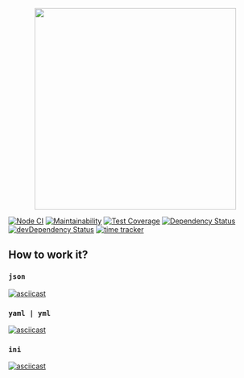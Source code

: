 <p align="center"><img width="400" src="https://gist.githubusercontent.com/GKoil/baa4a0a14d2703cc8f6c54d8070eb439/raw/c834ba8cb80a6ac65b5491264dd0eb3d7a5c8cc4/svg-project-2.svg"></p>

[![Node CI](https://github.com/GKoil/frontend-project-lvl2/workflows/Node.js%20CI/badge.svg)](https://github.com/GKoil/frontend-project-lvl2/actions)
[![Maintainability](https://api.codeclimate.com/v1/badges/89c36d79620294a2c270/maintainability)](https://codeclimate.com/github/GKoil/frontend-project-lvl2/maintainability)
[![Test Coverage](https://api.codeclimate.com/v1/badges/89c36d79620294a2c270/test_coverage)](https://codeclimate.com/github/GKoil/frontend-project-lvl2/test_coverage)
[![Dependency Status](https://david-dm.org/GKoil/frontend-project-lvl2.svg)](https://david-dm.org/GKoil/frontend-project-lvl2) [![devDependency Status](https://david-dm.org/GKoil/frontend-project-lvl2/dev-status.svg)](https://david-dm.org/GKoil/frontend-project-lvl2?type=dev)
[![time tracker](https://wakatime.com/badge/github/GKoil/frontend-project-lvl2.svg)](https://wakatime.com/badge/github/GKoil/frontend-project-lvl2)

## How to work it?
### `json`
[![asciicast](https://asciinema.org/a/tTxIuWeWvQajdlDPPLjWMO5sG.svg)](https://asciinema.org/a/tTxIuWeWvQajdlDPPLjWMO5sG)

### `yaml | yml`
[![asciicast](https://asciinema.org/a/JGwRLxGeJcIdBtwQPZIRjL1Ef.svg)](https://asciinema.org/a/JGwRLxGeJcIdBtwQPZIRjL1Ef)

### `ini`
[![asciicast](https://asciinema.org/a/oACXkITWrQnMn4h6W09Flr206.svg)](https://asciinema.org/a/oACXkITWrQnMn4h6W09Flr206)